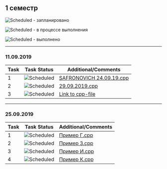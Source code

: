 ## 1 семестр


![Scheduled](https://github.com/AnzhelikaKravchuk/.NET-Training.-Spring-2019/blob/master/Pictures/icons-target.png) - запланировано

![Scheduled](https://github.com/AnzhelikaKravchuk/.NET-Training.-Spring-2019/blob/master/Pictures/icons-inprogress.png) - в процессе выполнения

![Scheduled](https://github.com/AnzhelikaKravchuk/.NET-Training.-Spring-2019/blob/master/Pictures/icons-ok.png) - выполнено

---

### 11.09.2019 
| Task | Task Status | Additional/Comments |
| -------- | -------- | --------|  
| 1 | ![Scheduled](https://github.com/AnzhelikaKravchuk/.NET-Training.-Spring-2019/blob/master/Pictures/icons-ok.png)|[SAFRONOVICH 24.09.19.cpp](/)
| 2 | ![Scheduled](https://github.com/AnzhelikaKravchuk/.NET-Training.-Spring-2019/blob/master/Pictures/icons-ok.png)|[29.09.2019.cpp](/)
| 3 |![Scheduled](https://github.com/AnzhelikaKravchuk/.NET-Training.-Spring-2019/blob/master/Pictures/icons-ok.png) |[Link to cpp-file](/)
---

### 25.09.2019 
| Task | Task Status | Additional/Comments |
| -------- | -------- | --------|  
| 1 | ![Scheduled](https://github.com/AnzhelikaKravchuk/.NET-Training.-Spring-2019/blob/master/Pictures/icons-ok.png)|[Пример Г.cpp](/)
| 2 | ![Scheduled](https://github.com/AnzhelikaKravchuk/.NET-Training.-Spring-2019/blob/master/Pictures/icons-ok.png)|[Пример З.cpp](/)
| 3 | ![Scheduled](https://github.com/AnzhelikaKravchuk/.NET-Training.-Spring-2019/blob/master/Pictures/icons-ok.png)|[Пример И.cpp](/)
| 4 | ![Scheduled](https://github.com/AnzhelikaKravchuk/.NET-Training.-Spring-2019/blob/master/Pictures/icons-ok.png)|[Пример К.cpp](/) 
